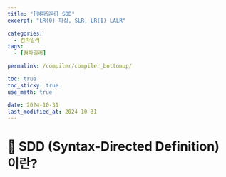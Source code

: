 ```yaml
---
title: "[컴파일러] SDD"
excerpt: "LR(0) 파싱, SLR, LR(1) LALR"

categories:
  - 컴파일러
tags:
  - [컴파일러]

permalink: /compiler/compiler_bottomup/

toc: true
toc_sticky: true
use_math: true

date: 2024-10-31
last_modified_at: 2024-10-31
---
```


# 👑 SDD (Syntax-Directed Definition) 이란?